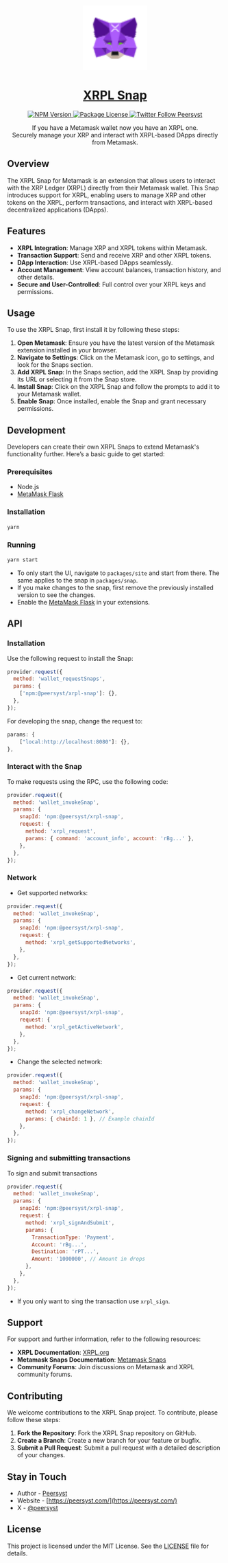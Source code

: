 <p align="center">
  <a href="https://www.npmjs.com/package/@peersyst/xrpl-snap">
    <picture>
      <source media="(prefers-color-scheme: dark)" srcset=".github/assets/icon.svg">
      <img src=".github/assets/icon.svg" height="150">
    </picture>
    <h1 align="center">XRPL Snap</h1>
  </a>
</p>

<div align="center">
  <a href="https://www.npmjs.com/package/@peersyst/xrpl-snap" target="_blank">
    <img src="https://img.shields.io/npm/v/@peersyst/xrpl-snap.svg" alt="NPM Version" />
  </a>
  <a href="https://www.npmjs.com/package/@peersyst/xrpl-snap" target="_blank">
    <img src="https://img.shields.io/npm/l/@peersyst/xrpl-snap.svg" alt="Package License" />
  </a>
  <a href="https://twitter.com/Peersyst">
    <img alt="Twitter Follow Peersyst" src="https://img.shields.io/twitter/follow/Peersyst"/>
  </a>
</div>

<p align="center">
  If you have a Metamask wallet now you have an XRPL one.<br>
  Securely manage your XRP and interact with XRPL-based DApps directly from Metamask.
</p>

## Overview

The XRPL Snap for Metamask is an extension that allows users to interact with the XRP Ledger (XRPL) directly from their Metamask wallet. This Snap introduces support for XRPL, enabling users to manage XRP and other tokens on the XRPL, perform transactions, and interact with XRPL-based decentralized applications (DApps).

## Features

- **XRPL Integration**: Manage XRP and XRPL tokens within Metamask.
- **Transaction Support**: Send and receive XRP and other XRPL tokens.
- **DApp Interaction**: Use XRPL-based DApps seamlessly.
- **Account Management**: View account balances, transaction history, and other details.
- **Secure and User-Controlled**: Full control over your XRPL keys and permissions.

## Usage

To use the XRPL Snap, first install it by following these steps:

1. **Open Metamask**: Ensure you have the latest version of the Metamask extension installed in your browser.
2. **Navigate to Settings**: Click on the Metamask icon, go to settings, and look for the Snaps section.
3. **Add XRPL Snap**: In the Snaps section, add the XRPL Snap by providing its URL or selecting it from the Snap store.
4. **Install Snap**: Click on the XRPL Snap and follow the prompts to add it to your Metamask wallet.
5. **Enable Snap**: Once installed, enable the Snap and grant necessary permissions.

## Development

Developers can create their own XRPL Snaps to extend Metamask's functionality further. Here’s a basic guide to get started:

### Prerequisites

- Node.js
- [MetaMask Flask](https://metamask.io/flask/)

### Installation

```bash
yarn
```

### Running

```bash
yarn start
```

- To only start the UI, navigate to `packages/site` and start from there. The same applies to the snap in `packages/snap`.
- If you make changes to the snap, first remove the previously installed version to see the changes.
- Enable the [MetaMask Flask](https://metamask.io/flask/) in your extensions.

## API

### Installation

Use the following request to install the Snap:

```javascript
provider.request({
  method: 'wallet_requestSnaps',
  params: {
    ['npm:@peersyst/xrpl-snap']: {},
  },
});
```

For developing the snap, change the request to:

```javascript
params: {
    ["local:http://localhost:8080"]: {},
},
```

### Interact with the Snap

To make requests using the RPC, use the following code:

```javascript
provider.request({
  method: 'wallet_invokeSnap',
  params: {
    snapId: 'npm:@peersyst/xrpl-snap',
    request: {
      method: 'xrpl_request',
      params: { command: 'account_info', account: 'rBg...' },
    },
  },
});
```

### Network

- Get supported networks:

```javascript
provider.request({
  method: 'wallet_invokeSnap',
  params: {
    snapId: 'npm:@peersyst/xrpl-snap',
    request: {
      method: 'xrpl_getSupportedNetworks',
    },
  },
});
```

- Get current network:

```javascript
provider.request({
  method: 'wallet_invokeSnap',
  params: {
    snapId: 'npm:@peersyst/xrpl-snap',
    request: {
      method: 'xrpl_getActiveNetwork',
    },
  },
});
```

- Change the selected network:

```javascript
provider.request({
  method: 'wallet_invokeSnap',
  params: {
    snapId: 'npm:@peersyst/xrpl-snap',
    request: {
      method: 'xrpl_changeNetwork',
      params: { chainId: 1 }, // Example chainId
    },
  },
});
```

### Signing and submitting transactions

To sign and submit transactions

```javascript
provider.request({
  method: 'wallet_invokeSnap',
  params: {
    snapId: 'npm:@peersyst/xrpl-snap',
    request: {
      method: 'xrpl_signAndSubmit',
      params: {
        TransactionType: 'Payment',
        Account: 'rBg...',
        Destination: 'rPT...',
        Amount: '1000000', // Amount in drops
      },
    },
  },
});
```

- If you only want to sing the transaction use `xrpl_sign`.

## Support

For support and further information, refer to the following resources:

- **XRPL Documentation**: [XRPL.org](https://xrpl.org/)
- **Metamask Snaps Documentation**: [Metamask Snaps](https://docs.metamask.io/snaps/)
- **Community Forums**: Join discussions on Metamask and XRPL community forums.

## Contributing

We welcome contributions to the XRPL Snap project. To contribute, please follow these steps:

1. **Fork the Repository**: Fork the XRPL Snap repository on GitHub.
2. **Create a Branch**: Create a new branch for your feature or bugfix.
3. **Submit a Pull Request**: Submit a pull request with a detailed description of your changes.

## Stay in Touch

- Author - [Peersyst](https://peersyst.com/)
- Website - [https://peersyst.com/](https://peersyst.com/)
- X - [@peersyst](https://peersyst.com/)

## License

This project is licensed under the MIT License. See the [LICENSE](LICENSE) file for details.
